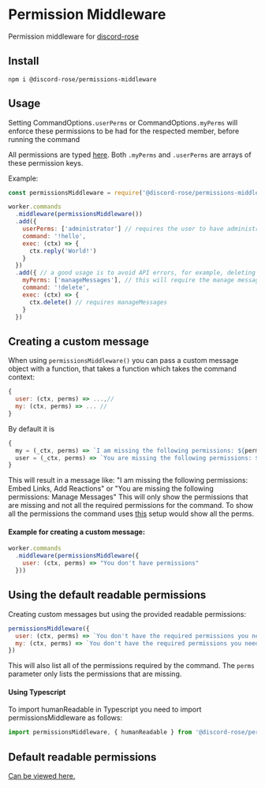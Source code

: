 # Permission Middleware

Permission middleware for [discord-rose](https://npmjs.com/package/discord-rose)

## Install

`npm i @discord-rose/permissions-middleware`

## Usage

Setting CommandOptions`.userPerms` or CommandOptions`.myPerms` will enforce these permissions to be had for the respected member, before running the command

All permissions are typed [here](https://github.com/discord-rose/discord-rose/blob/master/src/utils/Permissions.ts#L5). Both `.myPerms` and `.userPerms` are arrays of these permission keys.

Example:

```js
const permissionsMiddleware = require('@discord-rose/permissions-middleware')

worker.commands
  .middleware(permissionsMiddleware())
  .add({
    userPerms: ['administrator'] // requires the user to have administrator
    command: '!hello',
    exec: (ctx) => {
      ctx.reply('World!')
    }
  })
  .add({ // a good usage is to avoid API errors, for example, deleting messages:
    myPerms: ['manageMessages'], // this will require the manage messages permission
    command: '!delete',
    exec: (ctx) => {
      ctx.delete() // requires manageMessages
    }
  })
```




## Creating a custom message

When using `permissionsMiddleware()` you can pass a custom message object with a function, that takes a function which takes the command context:
```js
{
  user: (ctx, perms) => ...,//
  my: (ctx, perms) => ... //
}
```

By default it is 
```js
{
  my = (_ctx, perms) => `I am missing the following permissions: ${perms.map(p => humanReadable[p] ?? p).join(', ')}`,
  user = (_ctx, perms) => `You are missing the following permissions: ${perms.map(p => humanReadable[p] ?? p).join(', ')}`,
}
```
This will result in a message like: "I am missing the following permissions: Embed Links, Add Reactions" or "You are missing the following permissions: Manage Messages"
This will only show the permissions that are missing and not all the required permissions for the command. To show all the permissions the command uses [this](#using-the-default-readable-permissions) setup would show all the perms.

#### Example for creating a custom message:

```js
worker.commands
  .middleware(permissionsMiddleware({
    user: (ctx, perms) => "You don't have permissions"
  }))
```



## Using the default readable permissions

Creating custom messages but using the provided readable permissions:
```js
permissionsMiddleware({
  user: (ctx, perms) => `You don't have the required permissions you need: ${ctx.command.userPerms.map(p => permissionsMiddleware.humanReadable[p])}`,
  my: (ctx, perms) => `You don't have the required permissions you need: ${ctx.command.myPerms.map(p => permissionsMiddleware.humanReadable[p])}`
})
```

This will also list all of the permissions required by the command. The `perms` parameter only lists the permissions that are missing.

#### Using Typescript

To import humanReadable in Typescript you need to import permissionsMiddleware as follows:

```typescript
import permissionsMiddleware, { humanReadable } from '@discord-rose/permissions-middleware'
```





## Default readable permissions

[Can be viewed here.](./permissions-middleware/blob/master/index.js#L1)

